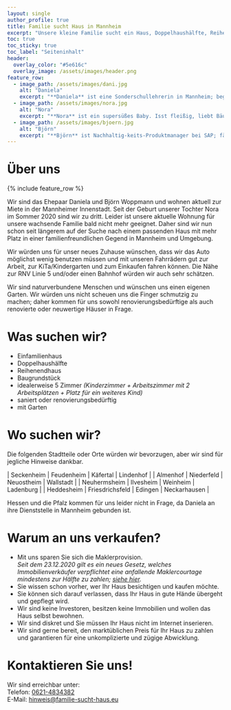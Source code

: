 ```yaml
---
layout: single
author_profile: true
title: Familie sucht Haus in Mannheim
excerpt: "Unsere kleine Familie sucht ein Haus, Doppelhaushälfte, Reihenendhaus, Etagenwohnung oder Baugrundstück mit kleinem Garten in Mannheim und Umgebung."
toc: true
toc_sticky: true
toc_label: "Seiteninhalt"
header:
  overlay_color: "#5e616c"
  overlay_image: /assets/images/header.png
feature_row:
  - image_path: /assets/images/dani.jpg
    alt: "Daniela"
    excerpt: "**Daniela** ist eine Sonderschullehrerin in Mannheim; begeisterte Hobbybäckerin und -köchin, liebt Musik, spielt in einem Orchester und hätte gerne einen kleinen Garten mit Beeren und Gemüse."
  - image_path: /assets/images/nora.jpg
    alt: "Nora"
    excerpt: "**Nora** ist ein supersüßes Baby. Isst fleißig, liebt Bäume und Lichter, steckt sich gerne Dinge in den Mund und erzählt viel: *Öröö, Oooooh, Hapööö*. Wünscht sich einen kleinen Sandkasten im Garten."
  - image_path: /assets/images/bjoern.jpg
    alt: "Björn"
    excerpt: "**Björn** ist Nachhaltig-keits-Produktmanager bei SAP; fährt gerne Fahrrad und schraubt an Fahrrädern herum. Wünscht sich eine Werkstatt und würde sich gerne in der Zukunft als *Hausmeister* betätigen."
---
```


# Über uns

{% include feature_row %}

Wir sind das Ehepaar Daniela und Björn Woppmann und wohnen aktuell zur Miete in der Mannheimer Innenstadt. Seit der Geburt unserer Tochter Nora im Sommer 2020 sind wir zu dritt. Leider ist unsere aktuelle Wohnung für unsere wachsende Familie bald nicht mehr geeignet. Daher sind wir nun schon seit längerem auf der Suche nach einem passenden Haus mit mehr Platz in einer familienfreundlichen Gegend in Mannheim und Umgebung.

Wir würden uns für unser neues Zuhause wünschen, dass wir das Auto möglichst wenig benutzen müssen und mit unseren Fahrrädern gut zur Arbeit, zur KiTa/Kindergarten und zum Einkaufen fahren können. Die Nähe zur RNV Linie 5 und/oder einen Bahnhof würden wir auch sehr schätzen.

Wir sind naturverbundene Menschen und wünschen uns einen eigenen Garten. Wir würden uns nicht scheuen uns die Finger schmutzig zu machen; daher kommen für uns sowohl renovierungsbedürftige als auch renovierte oder neuwertige Häuser in Frage.

# Was suchen wir?

-	Einfamilienhaus
-	Doppelhaushälfte
-	Reihenendhaus
-	Baugrundstück
-	idealerweise 5 Zimmer *(Kinderzimmer + Arbeitszimmer mit 2 Arbeitsplätzen + Platz für ein weiteres Kind)*
-	saniert oder renovierungsbedürftig
-	mit Garten

# Wo suchen wir?

Die folgenden Stadtteile oder Orte würden wir bevorzugen, aber wir sind für jegliche Hinweise dankbar. 
 
| Seckenheim   | Feudenheim      | Käfertal   | Lindenhof    |
| Almenhof     | Niederfeld      | Neuostheim | Wallstadt    |
| Neuhermsheim | Ilvesheim       | Weinheim   | Ladenburg    |
| Heddesheim   | Friesdrichsfeld | Edingen    | Neckarhausen |

Hessen und die Pfalz kommen für uns leider nicht in Frage, da Daniela an ihre Dienststelle in Mannheim gebunden ist.

# Warum an uns verkaufen?

- Mit uns sparen Sie sich die Maklerprovision.<br>
  *Seit dem 23.12.2020 gilt es ein neues Gesetz, welches Immobilienverkäufer verpflichtet eine anfallende Maklercourtage mindestens zur Hälfte zu zahlen; [siehe hier](https://www.haufe.de/immobilien/wirtschaft-politik/maklerrecht-doch-kein-bestellerprinzip-fuer-immobilienkauf_84342_500542.html).*
- Sie wissen schon vorher, wer Ihr Haus besichtigen und kaufen möchte.
- Sie können sich darauf verlassen, dass Ihr Haus in gute Hände übergeht und gepflegt wird.
- Wir sind keine Investoren, besitzen keine Immobilien und wollen das Haus selbst bewohnen.
- Wir sind diskret und Sie müssen Ihr Haus nicht im Internet inserieren.
- Wir sind gerne bereit, den marktüblichen Preis für Ihr Haus zu zahlen und garantieren für eine unkomplizierte und zügige Abwicklung.

<!---
# Finderlohn

Wir sind gerne bereit einen großzügigen Finderlohn zu zahlen, für den Fall, dass Sie uns einen Hinweis auf ein zu verkaufendes Objekt geben und wir uns mit den Verkäufern einig werden. Eine Abwicklung über Immobilienmakler wünschen wir nicht.
--->

# Kontaktieren Sie uns!

Wir sind erreichbar unter:<br>
Telefon: <a href="tel:06214834382">0621-4834382</a><br>
E-Mail: <a href="mailto:hinweis@familie-sucht-haus.eu">hinweis@familie-sucht-haus.eu</a>
